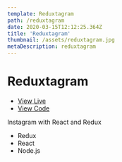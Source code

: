 ```yaml
---
template: Reduxtagram
path: /reduxtagram
date: 2020-03-15T12:12:25.364Z
title: 'Reduxtagram'
thumbnail: /assets/reduxtagram.jpg
metaDescription: reduxtagram
---
```

# Reduxtagram

- [View Live](https://reduxtagram-dhausser.herokuapp.com/)
- [View Code](https://github.com/dhausser/reduxtagram)

Instagram with React and Redux

- Redux
- React
- Node.js